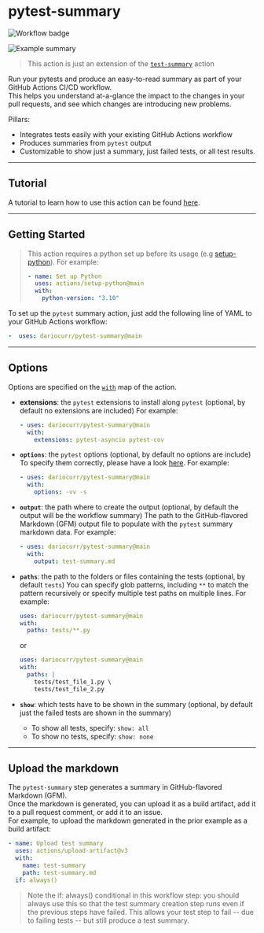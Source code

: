 # pytest-summary

![Workflow badge](https://github.com/dariocurr/pytest-summary/actions/workflows/validate_action.yml/badge.svg)

![Example summary](https://user-images.githubusercontent.com/48800335/171606700-86ff892f-11d6-43e9-8f8c-ef9b1e459d3a.png)

> This action is just an extension of the [`test-summary`](https://github.com/test-summary) action

Run your pytests and produce an easy-to-read summary as part of your GitHub Actions CI/CD workflow.  
This helps you understand at-a-glance the impact to the changes in your pull requests, and see which changes are introducing new problems.

Pillars:
*   Integrates tests easily with your existing GitHub Actions workflow
*   Produces summaries from `pytest` output
*   Customizable to show just a summary, just failed tests, or all test results.

---

## Tutorial

A tutorial to learn how to use this action can be found [here](https://dariocurr.medium.com/show-a-helpful-pytest-summary-on-github-actions-2351faa92fe).

---

## Getting Started

> This action requires a python set up before its usage (e.g [setup-python](https://github.com/actions/setup-python)).
>For example:
>
>```yaml
>- name: Set up Python
>   uses: actions/setup-python@main
>   with:
>     python-version: "3.10"
>```

To set up the `pytest` summary action, just add the following line of YAML to your GitHub Actions workflow:

```yaml
-  uses: dariocurr/pytest-summary@main
```

---

## Options

Options are specified on the [`with`](https://docs.github.com/en/actions/using-workflows/workflow-syntax-for-github-actions#jobsjob_idstepswith) map of the action.

*   **extensions**: the `pytest` extensions to install along `pytest` (optional, by default no extensions are included)
For example:

    ```yaml
    - uses: dariocurr/pytest-summary@main
      with:
        extensions: pytest-asyncio pytest-cov
    ```

*   **`options`**: the `pytest` options (optional, by default no options are include)
To specify them correctly, please have a look [here](https://docs.pytest.org). For example:

    ```yaml
    - uses: dariocurr/pytest-summary@main
      with:
        options: -vv -s
    ```

*   **`output`**: the path where to create the output (optional, by default the output will be the workflow summary)
  The path to the GitHub-flavored Markdown (GFM) output file to populate with the `pytest` summary markdown data. For example:

    ```yaml
    - uses: dariocurr/pytest-summary@main
      with:
        output: test-summary.md
    ```

*   **`paths`**: the path to the folders or files containing the tests (optional, by default `tests`)
  You can specify glob patterns, including `**` to match the pattern recursively or specify multiple test paths on multiple lines. For example:

    ```yaml
    uses: dariocurr/pytest-summary@main
    with:
      paths: tests/**.py
    ```

    or

    ```yaml
    uses: dariocurr/pytest-summary@main
    with:
      paths: |
        tests/test_file_1.py \
        tests/test_file_2.py
    ```

*   **`show`**: which tests have to be shown in the summary (optional, by default just the failed tests are shown in the summary)

    *   To show all tests, specify: `show: all`
    *   To show no tests, specify: `show: none`

---

## Upload the markdown

The `pytest-summary` step generates a summary in GitHub-flavored Markdown (GFM).  
Once the markdown is generated, you can upload it as a build artifact, add it to a pull request comment, or add it to an issue.  
For example, to upload the markdown generated in the prior example as a build artifact:

```yaml
- name: Upload test summary
  uses: actions/upload-artifact@v3
  with:
    name: test-summary
    path: test-summary.md
  if: always()
```

> Note the if: always() conditional in this workflow step: you should always use this so that the test summary creation step runs even if the previous steps have failed. This allows your test step to fail -- due to failing tests -- but still produce a test summary.
